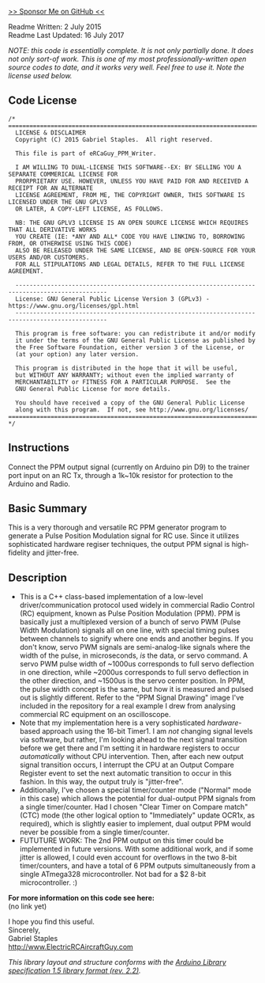 [>> Sponsor Me on GitHub <<](https://github.com/sponsors/ElectricRCAircraftGuy)

Readme Written: 2 July 2015  
Readme Last Updated: 16 July 2017

*NOTE: this code is essentially complete. It is not only partially done. It does not only sort-of work. This is one of my most professionally-written open source codes to date, and it works very well. Feel free to use it. Note the license used below.*

## Code License  
```
/*
===================================================================================================
  LICENSE & DISCLAIMER
  Copyright (C) 2015 Gabriel Staples.  All right reserved.
  
  This file is part of eRCaGuy_PPM_Writer.
  
  I AM WILLING TO DUAL-LICENSE THIS SOFTWARE--EX: BY SELLING YOU A SEPARATE COMMERICAL LICENSE FOR
  PRORPRIETARY USE. HOWEVER, UNLESS YOU HAVE PAID FOR AND RECEIVED A RECEIPT FOR AN ALTERNATE 
  LICENSE AGREEMENT, FROM ME, THE COPYRIGHT OWNER, THIS SOFTWARE IS LICENSED UNDER THE GNU GPLV3
  OR LATER, A COPY-LEFT LICENSE, AS FOLLOWS.
  
  NB: THE GNU GPLV3 LICENSE IS AN OPEN SOURCE LICENSE WHICH REQUIRES THAT ALL DERIVATIVE WORKS 
  YOU CREATE (IE: *ANY AND ALL* CODE YOU HAVE LINKING TO, BORROWING FROM, OR OTHERWISE USING THIS CODE) 
  ALSO BE RELEASED UNDER THE SAME LICENSE, AND BE OPEN-SOURCE FOR YOUR USERS AND/OR CUSTOMERS.
  FOR ALL STIPULATIONS AND LEGAL DETAILS, REFER TO THE FULL LICENSE AGREEMENT.
  
  ------------------------------------------------------------------------------------------------
  License: GNU General Public License Version 3 (GPLv3) - https://www.gnu.org/licenses/gpl.html
  ------------------------------------------------------------------------------------------------
  
  This program is free software: you can redistribute it and/or modify
  it under the terms of the GNU General Public License as published by
  the Free Software Foundation, either version 3 of the License, or
  (at your option) any later version.

  This program is distributed in the hope that it will be useful,
  but WITHOUT ANY WARRANTY; without even the implied warranty of
  MERCHANTABILITY or FITNESS FOR A PARTICULAR PURPOSE.  See the
  GNU General Public License for more details.

  You should have received a copy of the GNU General Public License
  along with this program.  If not, see http://www.gnu.org/licenses/
===================================================================================================
*/
```

## Instructions  
Connect the PPM output signal (currently on Arduino pin D9) to the trainer port input on an RC Tx, through a 1k\~10k resistor for protection to the Arduino and Radio.  

## Basic Summary  
This is a very thorough and versatile RC PPM generator program to generate a Pulse Position Modulation signal for RC use. Since it utilizes sophisticated hardware regiser techniques, the output PPM signal is high-fidelity and jitter-free. 

## Description  
 * This is a C++ class-based implementation of a low-level driver/communication protocol used widely in commercial Radio Control (RC) equipment, known as Pulse Position Modulation (PPM). PPM is basically just a multiplexed version of a bunch of servo PWM (Pulse Width Modulation) signals all on one line, with special timing pulses between channels to signify where one ends and another begins. If you don't know, servo PWM signals are semi-analog-like signals where the width of the pulse, in microseconds, *is* the data, or servo command. A servo PWM pulse width of ~1000us corresponds to full servo deflection in one direction, while ~2000us corresponds to full servo deflection in the other direction, and ~1500us is the servo center position. In PPM, the pulse width concept is the same, but how it is measured and pulsed out is slightly different. Refer to the "PPM Signal Drawing" image I've included in the repository for a real example I drew from analysing commercial RC equipment on an oscilloscope. 
 * Note that my implementation here is a very sophisticated *hardware*-based approach using the 16-bit Timer1. I am *not* changing signal levels via software, but rather, I'm looking ahead to the next signal transition before we get there and I'm setting it in hardware registers to occur *automatically* without CPU intervention. Then, after each new output signal transition occurs, I interrupt the CPU at an Output Compare Register event to set the next automatic transition to occur in this fashion. In this way, the output truly is "jitter-free". 
 * Additionally, I've chosen a special timer/counter mode ("Normal" mode in this case) which allows the potential for dual-output PPM signals from a single timer/counter. Had I chosen "Clear Timer on Compare match" (CTC) mode (the other logical option to "Immediately" update OCR1x, as required), which is slightly easier to implement, dual output PPM would never be possible from a single timer/counter. 
 * FUTUTURE WORK: The 2nd PPM output on this timer could be implemented in future versions. With some additional work, and if some jitter is allowed, I could even account for overflows in the two 8-bit timer/counters, and have a total of 6 PPM outputs simultaneously from a single ATmega328 microcontroller. Not bad for a $2 8-bit microcontroller. :)

**For more information on this code see here:**  
(no link yet)  


I hope you find this useful.  
Sincerely,  
Gabriel Staples  
http://www.ElectricRCAircraftGuy.com  


_This library layout and structure conforms with the [Arduino Library specification 1.5 library format (rev. 2.2)](https://arduino.github.io/arduino-cli/latest/library-specification/)._
